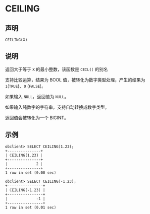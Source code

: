 CEILING 
============================



声明 
-----------------------

```unknow
CEILING(X)
```



说明 
-----------------------

返回大于等于 `X` 的最小整数，该函数是 `CEIL()` 的别名

支持比较运算，结果为 BOOL 值，被转化为数字类型处理，产生的结果为 `1`(`TRUE`)、`0` (`FALSE`)。

如果输入 `NULL`，返回值为 `NULL`。

如果输入纯数字的字符串，支持自动转换成数字类型。

返回值会被转化为一个 BIGINT。

示例 
-----------------------

```unknow
obclient> SELECT CEILING(1.23);
+---------------+
| CEILING(1.23) |
+---------------+
|             2 |
+---------------+
1 row in set (0.00 sec)

obclient> SELECT CEILING(-1.23);
+----------------+
| CEILING(-1.23) |
+----------------+
|             -1 |
+----------------+
1 row in set (0.01 sec)
```


